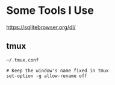 # Some Tools I Use

https://sqlitebrowser.org/dl/

## tmux

`~/.tmux.conf`

```
# Keep the window's name fixed in tmux
set-option -g allow-rename off
```

